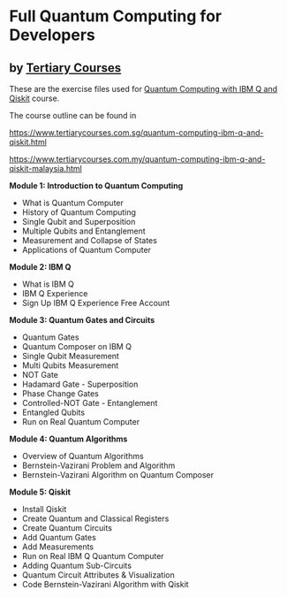 # Full Quantum Computing for Developers
## by [Tertiary Courses](https://www.tertiarycourses.com.sg/quantum-computing-ibm-q-and-qiskit.html)

These are the exercise files used for [Quantum Computing with IBM Q and Qiskit](https://www.tertiarycourses.com.sg/quantum-computing-ibm-q-and-qiskit.html) course. 

The course outline can be found in 

https://www.tertiarycourses.com.sg/quantum-computing-ibm-q-and-qiskit.html

https://www.tertiarycourses.com.my/quantum-computing-ibm-q-and-qiskit-malaysia.html

<p><strong>Module 1: Introduction to Quantum Computing</strong></p>
<ul>
<li>What is Quantum Computer</li>
<li>History of Quantum Computing</li>
<li>Single Qubit and Superposition</li>
<li>Multiple Qubits and Entanglement</li>
<li>Measurement and Collapse of States</li>
<li>Applications of Quantum Computer</li>
</ul>
<p><strong>Module 2: IBM Q</strong></p>
<ul>
<li>What is IBM Q</li>
<li>IBM Q Experience</li>
<li>Sign Up IBM Q Experience Free Account</li>
</ul>
<p><strong>Module 3: Quantum Gates and Circuits</strong></p>
<ul>
<li>Quantum Gates</li>
<li>Quantum Composer on IBM Q</li>
<li>Single Qubit Measurement</li>
<li>Multi Qubits Measurement</li>
<li>NOT Gate</li>
<li>Hadamard Gate - Superposition</li>
<li>Phase Change Gates</li>
<li>Controlled-NOT Gate - Entanglement</li>
<li>Entangled Qubits</li>
<li>Run on Real Quantum Computer</li>
</ul>
<p><strong>Module 4: Quantum Algorithms</strong></p>
<ul>
<li>Overview of Quantum Algorithms</li>
<li>Bernstein-Vazirani Problem and Algorithm</li>
<li>Bernstein-Vazirani Algorithm on Quantum Composer</li>
</ul>
<p><strong>Module 5: Qiskit</strong></p>
<ul>
<li>Install Qiskit</li>
<li>Create Quantum and Classical Registers</li>
<li>Create Quantum Circuits</li>
<li>Add Quantum Gates</li>
<li>Add Measurements</li>
<li>Run on Real IBM Q Quantum Computer</li>
<li>Adding Quantum Sub-Circuits</li>
<li>Quantum Circuit Attributes &amp; Visualization</li>
<li>Code Bernstein-Vazirani Algorithm with Qiskit</li>
</ul>



